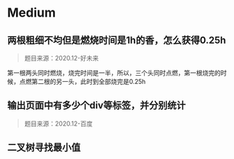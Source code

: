 # Medium

## 两根粗细不均但是燃烧时间是1h的香，怎么获得0.25h

> 题目来源：2020.12-好未来

第一根两头同时燃烧，烧完时间是一半，所以，三个头同时点燃，第一根烧完的时候，点燃第二根的另一头，此时到全部烧完是0.25h

## 输出页面中有多少个div等标签，并分别统计

> 题目来源：2020.12-百度

## 二叉树寻找最小值
